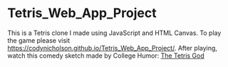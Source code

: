 # Tetris_Web_App_Project

This is a Tetris clone I made using JavaScript and HTML Canvas. To play the game please visit https://codynicholson.github.io/Tetris_Web_App_Project/. After playing, watch this comedy sketch made by College Humor: [The Tetris God](https://www.youtube.com/watch?v=Alw5hs0chj0)
